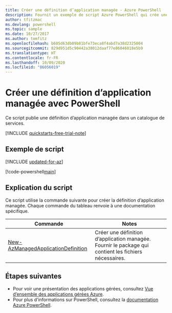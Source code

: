 ```yaml
---
title: Créer une définition d’application managée - Azure PowerShell
description: Fournit un exemple de script Azure PowerShell qui crée une définition d’application managée dans l’abonnement Azure.
author: tfitzmac
ms.devlang: powershell
ms.topic: sample
ms.date: 10/27/2017
ms.author: tomfitz
ms.openlocfilehash: b605d63db09b81bfe73eca8f4abd7a38d2325004
ms.sourcegitcommit: 829d951d5c90442a38012daaf77e86046018e5b9
ms.translationtype: HT
ms.contentlocale: fr-FR
ms.lasthandoff: 10/09/2020
ms.locfileid: "86056019"
---
```

# <a name="create-a-managed-application-definition-with-powershell"></a>Créer une définition d’application managée avec PowerShell

Ce script publie une définition d’application managée dans un catalogue de services.

[!INCLUDE [quickstarts-free-trial-note](../../../../includes/quickstarts-free-trial-note.md)]

## <a name="sample-script"></a>Exemple de script

[!INCLUDE [updated-for-az](../../../../includes/updated-for-az.md)]

[!code-powershell[main](../../../../powershell_scripts/managed-applications/create-definition/create-definition.ps1 "Create definition")]


## <a name="script-explanation"></a>Explication du script

Ce script utilise la commande suivante pour créer la définition d’application managée. Chaque commande du tableau renvoie à une documentation spécifique.

| Commande | Notes |
|---|---|
| [New-AzManagedApplicationDefinition](/powershell/module/az.resources/new-azmanagedapplicationdefinition) | Créer une définition d’application managée. Fournir le package qui contient les fichiers nécessaires. |


## <a name="next-steps"></a>Étapes suivantes

* Pour voir une présentation des applications gérées, consultez [Vue d’ensemble des applications gérées Azure](../overview.md).
* Pour plus d’informations sur PowerShell, consultez la [documentation Azure PowerShell](/powershell/azure/get-started-azureps).
